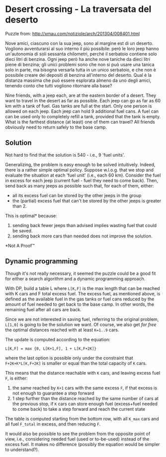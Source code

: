 Desert crossing - La traversata del deserto
=========================

Puzzle from:
http://xmau.com/notiziole/arch/201304/008401.html

Nove amici, ciascuno con la sua jeep, sono al margine est di un deserto. Vogliono avventurarsi al suo interno il più possibile: però le loro jeep hanno un'autonomia di soli sessanta chilometri, perché il serbatoio contiene solo dieci litri di benzina. Ogni jeep però ha anche nove taniche da dieci litri piene di benzina; gli unici problemi sono che non si può usare una tanica solo in parte, ma bisogna versarla tutta in un unico serbatoio, e che non è possibile creare dei depositi di benzina all'interno del deserto. Qual è la distanza massima che può essere esplorata almeno da uno degli amici, tenendo conto che tutti vogliono ritornare alla base?

Nine friends, with a jeep each, are at the eastern border of a desert.
They want to travel in the desert as far as possible.
Each jeep can go as far as 60 km with a tank of fuel. Gas tanks are full at the start. Only one person is allowed on each jeep.
Each jeep can hold 9 additional fuel cans. 
A fuel can can be used only to completely refill a tank, provided that the tank is empty.
What is the farthest distance (at least) one of them can travel?
All friends obviously need to return safely to the base camp.

Solution
--------

Not hard to find that the solution is 540 - i.e., 9 'fuel units'.

Generalizing, the problem is easy enough to be solved intuitively. 
Indeed, there is a rather simple optimal policy.
Suppose w.l.o.g. that we stop and evaluate the situation at each 'fuel unit' (i.e., each 60 km).
Consider the fuel in excess for each jeep (current fuel - fuel they need to come back). 
Then, send back as many jeeps as possible such that, for each of them, either:
- all its excess fuel can be stored by the other jeeps in the group 
- the (partial) excess fuel that can't be stored by the other jeeps is greater than 2.

This is optimal* because:

1. sending back fewer jeeps than advised implies wasting fuel that could be saved. 
2. sending back more cars than needed does not improve the solution.

*Not A Proof™

Dynamic programming
-------------------

Though it's not really necessary, it seemed the puzzle could be a good fit for either a search algorithm and a dynamic programming approach.

With DP, build a table L where `L[K,F]` is the max length that can be reached with K cars and F total excess fuel. 
The excess fuel, as mentioned above, is defined as the available fuel in the gas tanks or fuel cans reduced by the amount of fuel needed to get back to the base camp. In other words, the remaining fuel after all cars are back.

Since we are not interested in saving fuel, referring to the original problem, `L[1,0]` is going to be the solution we want. 
Of course, we also get _for free_ the optimal distances reached with at least `K=1..9` cars.

The update is computed according to the equation:

    L[K,F] = max {0, L[K+1,F], 1 + L[K,F+2K]}

where the last option is possible only under the constraint that `F+2K+K*L[K,F+2K]` is smaller or equal than the total capacity of `K` cars.

This means that the distance reachable with `K` cars, and leaving excess fuel `F`, is either: 

1. the same reached by `K+1` cars with the same excess `F`, if that excess is not enough to guarantee a step forward
2. 1 step further than the distance reached by the same number of cars at the previous stop, if `K` cars can store enough fuel (excess+fuel needed to come back) to take a step forward and reach the current state

The table is computed starting from the bottom row, with all `K_max` cars and all fuel `F_total` in excess, and then reducing `F`. 

It would also be possible to see the problem from the opposite point of view, i.e., considering needed fuel (used or to-be-used) instead of the excess fuel. It makes no difference (possibly the equation would be simpler to understand?).
